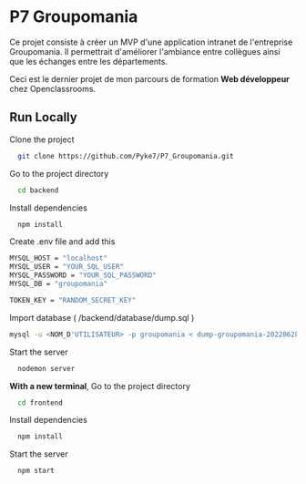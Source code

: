 
# P7 Groupomania

Ce projet consiste à créer un MVP d'une application intranet de
l'entreprise Groupomania. Il permettrait d'améliorer l'ambiance entre collègues ainsi que les échanges entre les départements.  

Ceci est le dernier projet de mon parcours de formation __Web développeur__  chez Openclassrooms.


## Run Locally

Clone the project

```bash
  git clone https://github.com/Pyke7/P7_Groupomania.git
```

Go to the project directory

```bash
  cd backend
```

Install dependencies

```bash
  npm install
```

Create .env file and add this

```bash
MYSQL_HOST = "localhost"
MYSQL_USER = "YOUR_SQL_USER"
MYSQL_PASSWORD = "YOUR_SQL_PASSWORD"
MYSQL_DB = "groupomania"

TOKEN_KEY = "RANDOM_SECRET_KEY"
```

Import database ( /backend/database/dump.sql )

```bash
mysql -u <NOM_D'UTILISATEUR> -p groupomania < dump-groupomania-202206281636.sql
```

Start the server

```bash
  nodemon server
```

__With a new terminal__, Go to the project directory

```bash
  cd frontend
```

Install dependencies

```bash
  npm install
```
Start the server

```bash
  npm start
```